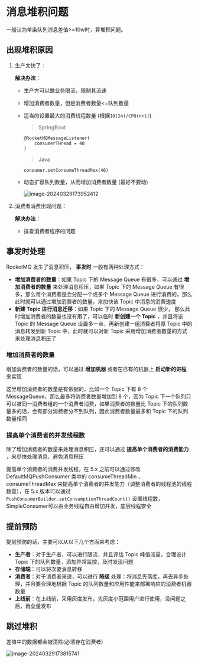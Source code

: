 # 消息堆积问题

一般认为单条队列消息差值>=10w时，算堆积问题。

## 出现堆积原因

1. 生产太快了：

   **解决办法**： 

   - 生产方可以做业务限流，限制其流速

   - 增加消费者数量，但是消费者数量<=队列数量

   - 适当的设置最大的消费线程数量 (根据`IO(2n)/CPU(n+1)`)

     > SpringBoot

     ```
     @RocketMQMessageListener(
         consumerTHread = 40
     )
     ```

     > Java

     ```
     consumer.setConsumeThreadMax(40)
     ```

   - 动态扩容队列数量，从而增加消费者数量 (最好不要动)

     ![image-20240329173952412](https://fastly.jsdelivr.net/gh/LetengZzz/img@main/tc2/img202403291739875.png)

2. 消费者消费出现问题：

   **解决办法**：

   - 排查消费者程序的问题

## 事发时处理

RocketMQ 发生了消息积压， **事发时** 一般有两种处理方式：

- **增加消费者的数量**：如果 Topic 下的 Message Queue 有很多，可以通过 **增加消费者的数量** 来处理消息积压，如果 Topic 下的 Message Queue 有很多，那么每个消费者是会分配一个或多个 Message Queue 进行消费的，那么此时就可以通过增加消费者的数量，来加快该 Topic 中消息的消费速度
- **新建 Topic 进行消息迁移**：如果 Topic 下的 Message Queue 很少， 那么此时增加消费者的数量也没有用了，可以临时 **新创建一个 Topic** ，并且将该 Topic 的 Message Queue 设置多一点，再新创建一组消费者将原 Topic 中的消息转发到新 Topic 中，此时就可以对新 Topic 采用增加消费者数量的方式来处理消息积压了

### 增加消费者的数量

增加消费者的数量的话，可以通过 **增加机器** 或者在已有的机器上 **启动新的进程** 来实现

这里增加消费者的数量是有依据的，比如一个 Topic 下有 8 个 MessageQueue，那么最多将消费者数量增加到 8 个，因为 Topic 下一个队列只可以被同一消费者组的一个消费者消费，如果消费者的数量比 Topic 下的队列数量多的话，会有部分消费者分不到队列，因此消费者数量最多和 Topic 下的队列数量相同

### 提高单个消费者的并发线程数

除了增加消费者的数量来处理消息积压，还可以通过 **提高单个消费者的消费能力** ，来尽快处理消息，避免消息积压

提高单个消费者的消费并发线程，在 5.x 之前可以通过修改 DefaultMQPushConsumer 类中的 consumeThreadMin 、consumeThreadMax 来提高单个消费者的并发能力（调整消费者的线程池的线程数量），在 5.x 版本可以通过`PushConsumerBuilder.setConsumptionThreadCount()` 设置线程数，SimpleConsumer可以由业务线程自由增加并发，底层线程安全

## 提前预防

提前预防的话，主要可以从以下几个方面来考虑：

- **生产者**：对于生产者，可以进行限流，并且评估 Topic 峰值流量，合理设计 Topic 下的队列数量，添加异常监控，及时发现问题
- **存储端**：可以将次要消息转移
- **消费者**：对于消费者来说，可以进行 **降级** 处理：将消息先落库，再去异步处理，并且要合理地根据 Topic 的队列数量和应用性能来部署响应的消费者机器数量
- **上线前**：在上线前，采用灰度发布，先灰度小范围用户进行使用，没问题之后，再全量发布

## 跳过堆积

差值中的数据都会被清除(必须存在消费者)

![image-20240329173815741](https://fastly.jsdelivr.net/gh/LetengZzz/img@main/tc2/img202403291738505.png)
